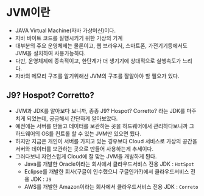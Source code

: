 # JVM이란
 - JAVA Virtual Machine(자바 가상머신)이다.
 - 자바 바이트 코드를 실행시키기 위한 가상의 기계
 - 대부분의 주요 운영체제는 물론이고, 웹 브라우저, 스마트폰, 가전기기등에서도 JVM을 설치하여 사용가능하다.
 - 다만, 운영체제에 종속적이고, 한단계가 더 생기기에 상대적으로 실행속도가 느리다.
 - 자바의 메모리 구조를 알기위해선 JVM의 구조를 잘알아야 할 필요가 있다.


## J9? Hospot? Corretto? 
 - JVM과 JDK를 알아보다 보니까, 종종 J9? Hospot? Corretto? 라는 JDK를 마주치게 되었는데, 궁금해서 간단하게 알아보았다.
 - 예전에는 서버를 만들고 데이터를 보관하는 곳을 하드웨어에서 관리하다보니까 그 하드웨어의 OS를 컨트롤 할 수 있는 JVM만 있으면 됬다. 
 - 하지만 지금은 개인이 서버를 가지고 있는 경우보다 Cloud 서비스로 가상의 공간을 서버와 데이터를 보관하는 곳으로 만들어 사용하는게 추세이다. 
 - 그러다보니 자연스럽게 Cloud에 잘 맞는 JVM을 개발하게 된다.
      - Java를 개발한 Oracle이라는 회사에서 클라우드서비스 전용 JDK :  `HotSpot` 
      - Eclipse를 개발한 회사(구글이 인수했으니 구글인가?)에서  클라우드서비스 전용 JDK : `J9`
      - AWS를 개발한 Amazon이라는 회사에서 클라우드서비스 전용 JDK : `Correto`
